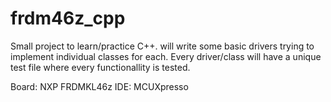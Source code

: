 # frdm46z_cpp

Small project to learn/practice C++.
will write some basic drivers trying to implement individual classes for each.
Every driver/class will have a unique test file where every functionallity is tested.

Board: NXP FRDMKL46z
IDE: MCUXpresso